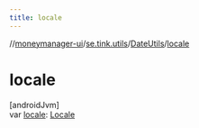 ```yaml
---
title: locale
---
```

//[moneymanager-ui](../../../index.html)/[se.tink.utils](../index.html)/[DateUtils](index.html)/[locale](locale.html)



# locale



[androidJvm]\
var [locale](locale.html): [Locale](https://developer.android.com/reference/kotlin/java/util/Locale.html)




